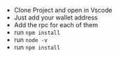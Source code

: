 - Clone Project and open in Vscode
- Just add your wallet address
- Add the rpc for each of them
- run `npm install `
- run `node -v`
- run `npm install`
